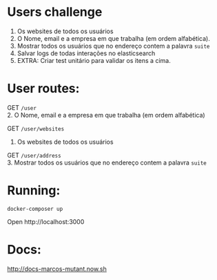 # Users challenge

1. Os websites de todos os usuários
2. O Nome, email e a empresa em que trabalha (em ordem alfabética).
3. Mostrar todos os usuários que no endereço contem a palavra ```suite```
4. Salvar logs de todas interações no elasticsearch
5. EXTRA: Criar test unitário para validar os itens a cima.

# User routes:

GET `/user`  
2. O Nome, email e a empresa em que trabalha (em ordem alfabética)

GET `/user/websites`  
1. Os websites de todos os usuários

GET `/user/address`  
3. Mostrar todos os usuários que no endereço contem a palavra ```suite```

# Running:
`docker-composer up`

Open http://localhost:3000

# Docs:
http://docs-marcos-mutant.now.sh